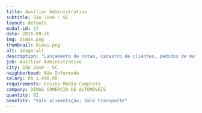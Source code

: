 ```yaml
---
title: Auxiliar Administrativo
subtitle: São José - SC
layout: default
modal-id: 17
date: 2016-09-26
img: dimas.png
thumbnail: dimas.png
alt: image-alt
description: "Lançamento de notas, cadastro de clientes, pedidos de materiais e pesquisa de satisfação."
job: Auxiliar Administrativo
city: São José - SC
neighborhood: Não Informado
salary: R$ 1.490,00
requirements: Ensino Médio Completo
company: DIMAS COMERCIO DE AUTOMÓVEIS
quantity: 02
benefits: "Vale alimentação; Vale transporte"
---
```

